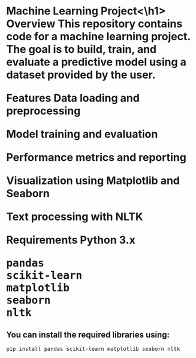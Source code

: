 <h1>Machine Learning Project<\h1>
Overview
This repository contains code for a machine learning project. The goal is to build, train, and evaluate a predictive model using a dataset provided by the user.

Features
Data loading and preprocessing

Model training and evaluation

Performance metrics and reporting

Visualization using Matplotlib and Seaborn

Text processing with NLTK

Requirements
Python 3.x
<pre>
pandas
scikit-learn
matplotlib
seaborn
nltk
</pre>

<h2>You can install the required libraries using:</h2>

<pre>pip install pandas scikit-learn matplotlib seaborn nltk</pre>
